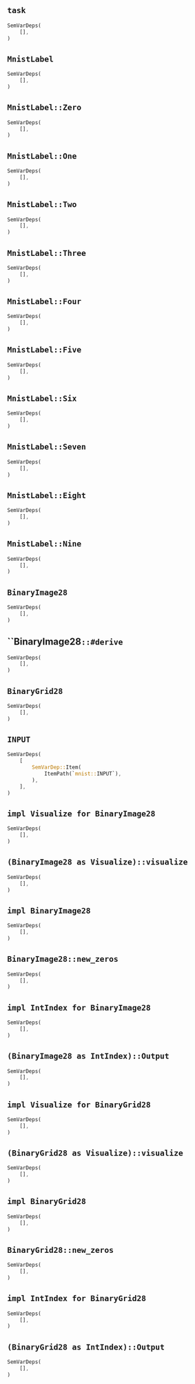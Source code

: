 ## `task`

```rust
SemVarDeps(
    [],
)
```

## `MnistLabel`

```rust
SemVarDeps(
    [],
)
```

## `MnistLabel::Zero`

```rust
SemVarDeps(
    [],
)
```

## `MnistLabel::One`

```rust
SemVarDeps(
    [],
)
```

## `MnistLabel::Two`

```rust
SemVarDeps(
    [],
)
```

## `MnistLabel::Three`

```rust
SemVarDeps(
    [],
)
```

## `MnistLabel::Four`

```rust
SemVarDeps(
    [],
)
```

## `MnistLabel::Five`

```rust
SemVarDeps(
    [],
)
```

## `MnistLabel::Six`

```rust
SemVarDeps(
    [],
)
```

## `MnistLabel::Seven`

```rust
SemVarDeps(
    [],
)
```

## `MnistLabel::Eight`

```rust
SemVarDeps(
    [],
)
```

## `MnistLabel::Nine`

```rust
SemVarDeps(
    [],
)
```

## `BinaryImage28`

```rust
SemVarDeps(
    [],
)
```

## ``BinaryImage28`::#derive`

```rust
SemVarDeps(
    [],
)
```

## `BinaryGrid28`

```rust
SemVarDeps(
    [],
)
```

## `INPUT`

```rust
SemVarDeps(
    [
        SemVarDep::Item(
            ItemPath(`mnist::INPUT`),
        ),
    ],
)
```

## `impl Visualize for BinaryImage28`

```rust
SemVarDeps(
    [],
)
```

## `(BinaryImage28 as Visualize)::visualize`

```rust
SemVarDeps(
    [],
)
```

## `impl BinaryImage28`

```rust
SemVarDeps(
    [],
)
```

## `BinaryImage28::new_zeros`

```rust
SemVarDeps(
    [],
)
```

## `impl IntIndex for BinaryImage28`

```rust
SemVarDeps(
    [],
)
```

## `(BinaryImage28 as IntIndex)::Output`

```rust
SemVarDeps(
    [],
)
```

## `impl Visualize for BinaryGrid28`

```rust
SemVarDeps(
    [],
)
```

## `(BinaryGrid28 as Visualize)::visualize`

```rust
SemVarDeps(
    [],
)
```

## `impl BinaryGrid28`

```rust
SemVarDeps(
    [],
)
```

## `BinaryGrid28::new_zeros`

```rust
SemVarDeps(
    [],
)
```

## `impl IntIndex for BinaryGrid28`

```rust
SemVarDeps(
    [],
)
```

## `(BinaryGrid28 as IntIndex)::Output`

```rust
SemVarDeps(
    [],
)
```
